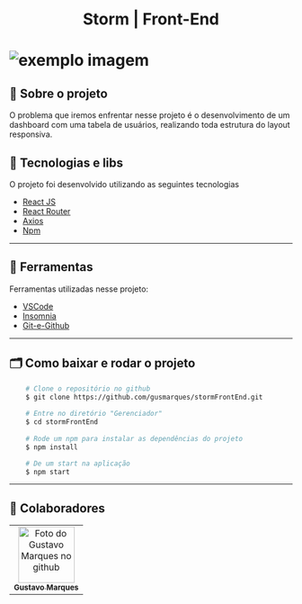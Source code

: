 <h1 align="center">
    <tittle>Storm | Front-End</tittle>
<h1 >
 
<img src="https://uploadlista.s3.amazonaws.com/Group+122.png" alt="exemplo imagem">


## 💬️ Sobre o projeto

O problema que iremos enfrentar nesse projeto é o desenvolvimento de um dashboard com uma tabela de usuários, realizando toda estrutura do layout responsiva.


## 🚀 Tecnologias e libs

O projeto foi desenvolvido utilizando as seguintes tecnologias

- [React JS](https://pt-br.reactjs.org/)
- [React Router](https://reactrouter.com/web/guides/quick-start)
- [Axios](https://github.com/axios/axios)
- [Npm](https://www.npmjs.com/)

---

## 🔧️ Ferramentas

Ferramentas utilizadas nesse projeto:

- [VSCode](https://code.visualstudio.com/)
- [Insomnia](https://insomnia.rest/download/)
- [Git-e-Github](https://github.com/)

---

## 🗂 Como baixar e rodar o projeto

```bash
    # Clone o repositório no github
    $ git clone https://github.com/gusmarques/stormFrontEnd.git
    
    # Entre no diretório "Gerenciador"
    $ cd stormFrontEnd
    
    # Rode um npm para instalar as dependências do projeto
    $ npm install

    # De um start na aplicação
    $ npm start
```
---

## 🤝 Colaboradores

<table>
  <tr>
    <td align="center">
      <a href="#">
        <img src="https://avatars1.githubusercontent.com/u/37513410?s=460&u=de51b35b0b7cb09b2ee86e906b4f0b39d00a71b6&v=4" width="100px;" alt="Foto do Gustavo Marques no github"/><br>
        <sub>
          <b>Gustavo Marques</b>
        </sub>
      </a>
 </table>
